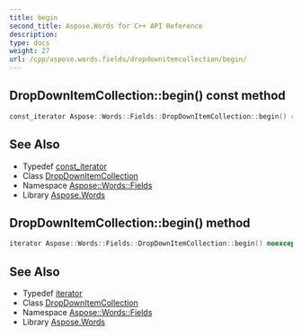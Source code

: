 ```yaml
---
title: begin
second_title: Aspose.Words for C++ API Reference
description: 
type: docs
weight: 27
url: /cpp/aspose.words.fields/dropdownitemcollection/begin/
---
```

## DropDownItemCollection::begin() const method




```cpp
const_iterator Aspose::Words::Fields::DropDownItemCollection::begin() const noexcept
```

## See Also

* Typedef [const_iterator](../const_iterator/)
* Class [DropDownItemCollection](../)
* Namespace [Aspose::Words::Fields](../../)
* Library [Aspose.Words](../../../)
## DropDownItemCollection::begin() method




```cpp
iterator Aspose::Words::Fields::DropDownItemCollection::begin() noexcept
```

## See Also

* Typedef [iterator](../iterator/)
* Class [DropDownItemCollection](../)
* Namespace [Aspose::Words::Fields](../../)
* Library [Aspose.Words](../../../)
